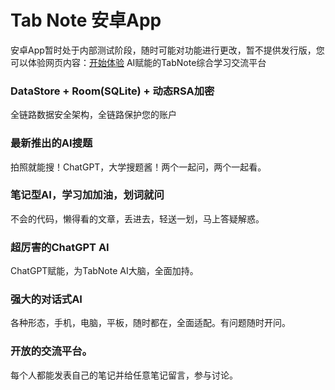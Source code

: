 # Tab Note 安卓App

安卓App暂时处于内部测试阶段，随时可能对功能进行更改，暂不提供发行版，您可以体验网页内容：[开始体验](http://101.42.31.139/) AI赋能的TabNote综合学习交流平台

### DataStore + Room(SQLite) + 动态RSA加密
全链路数据安全架构，全链路保护您的账户
### 最新推出的AI搜题
拍照就能搜！ChatGPT，大学搜题酱！两个一起问，两个一起看。
### 笔记型AI，学习加加油，划词就问
不会的代码，懒得看的文章，丢进去，轻送一划，马上答疑解惑。
### 超厉害的ChatGPT AI
ChatGPT赋能，为TabNote AI大脑，全面加持。
### 强大的对话式AI
各种形态，手机，电脑，平板，随时都在，全面适配。有问题随时开问。
### 开放的交流平台。
每个人都能发表自己的笔记并给任意笔记留言，参与讨论。